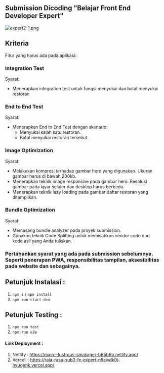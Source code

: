## Submission Dicoding "Belajar Front End Developer Expert" 

[![expert2-1.png](https://i.postimg.cc/9Q2H0S5g/rajarasaaa.png)](https://postimg.cc/GHX5SXpv)


## Kriteria
Fitur yang harus ada pada aplikasi::

### Integration Test
Syarat:
- Menerapkan integration test untuk fungsi menyukai dan batal menyukai restoran

### End to End Test
Syarat:
- Menerapkan End to End Test dengan skenario:
  - Menyukai salah satu restoran.
  - Batal menyukai restoran tersebut.
 
### Image Optimization
Syarat:
- Melakukan kompresi terhadap gambar hero yang digunakan. Ukuran gambar harus di bawah 200kb.
- Menerapkan teknik image responsive pada gambar hero. Resolusi gambar pada layar seluler dan desktop harus berbeda.
- Menerapkan teknik lazy loading pada gambar daftar restoran yang ditampilkan.

### Bundle Optimization
Syarat:
- Memasang bundle analyzer pada proyek submission.
- Gunakan teknik Code Splitting untuk memisahkan vendor code dari kode asli yang Anda tuliskan.

### Pertahankan syarat yang ada pada submission sebelumnya. Seperti penerapan PWA, responsibilitas tampilan,  aksesibilitas pada website dan sebagainya.



## Petunjuk Instalasi :
1. `npm i` / `npm install`
2. `npm run start-dev`

## Petunjuk Testing :
1. `npm run test`
2. `npm run e2e`


#### Link Deployment :
1. Netlify : https://main--lustrous-smakager-b65b6b.netlify.app/
2. Vercell : https://raja-rasa-sub3-fe-expert-n5aivdk0i-hyugenk.vercel.app/ 
